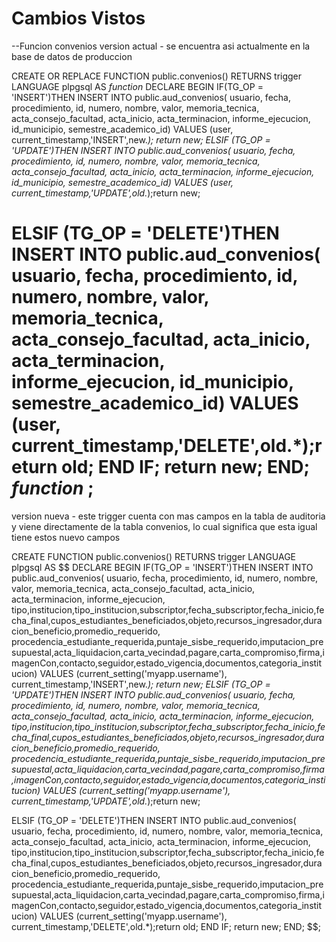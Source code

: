 # Cambios Vistos

--Funcion convenios
version actual - se encuentra asi actualmente en la base de datos de produccion

CREATE OR REPLACE FUNCTION public.convenios()
 RETURNS trigger
 LANGUAGE plpgsql
AS $function$
DECLARE
BEGIN
  IF(TG_OP = 'INSERT')THEN
  INSERT INTO public.aud_convenios(
	usuario, fecha, procedimiento, id, numero, nombre, valor, memoria_tecnica, acta_consejo_facultad, acta_inicio, acta_terminacion, 
	informe_ejecucion, id_municipio, semestre_academico_id)
	VALUES (user, current_timestamp,'INSERT',new.*); return new;
ELSIF (TG_OP = 'UPDATE')THEN
   INSERT INTO public.aud_convenios(
	usuario, fecha, procedimiento, id, numero, nombre, valor, memoria_tecnica, acta_consejo_facultad, acta_inicio, acta_terminacion, informe_ejecucion, id_municipio, semestre_academico_id)
	VALUES (user, current_timestamp,'UPDATE',old.*);return new;

ELSIF (TG_OP = 'DELETE')THEN
   INSERT INTO public.aud_convenios(
	usuario, fecha, procedimiento, id, numero, nombre, valor, memoria_tecnica, acta_consejo_facultad, acta_inicio, acta_terminacion, informe_ejecucion, id_municipio, semestre_academico_id)
	VALUES (user, current_timestamp,'DELETE',old.*);return old;
END IF;
return new;
END;
$function$
;
=================================================================
version nueva - este trigger cuenta con mas campos en la tabla de auditoria y viene directamente de la tabla convenios, lo cual significa que esta igual tiene estos nuevo campos

CREATE FUNCTION public.convenios() RETURNS trigger
    LANGUAGE plpgsql
    AS $$
DECLARE
BEGIN
  IF(TG_OP = 'INSERT')THEN
  INSERT INTO public.aud_convenios(
	usuario, fecha, procedimiento, id, numero, nombre, valor, memoria_tecnica, acta_consejo_facultad, acta_inicio, acta_terminacion, informe_ejecucion,
	tipo,institucion,tipo_institucion,subscriptor,fecha_subscriptor,fecha_inicio,fecha_final,cupos_estudiantes_beneficiados,objeto,recursos_ingresador,duracion_beneficio,promedio_requerido,
	procedencia_estudiante_requerida,puntaje_sisbe_requerido,imputacion_presupuestal,acta_liquidacion,carta_vecindad,pagare,carta_compromiso,firma,imagenCon,contacto,seguidor,estado_vigencia,documentos,categoria_institucion)
	VALUES (current_setting('myapp.username'), current_timestamp,'INSERT',new.*); return new;
ELSIF (TG_OP = 'UPDATE')THEN
   INSERT INTO public.aud_convenios(
	usuario, fecha, procedimiento, id, numero, nombre, valor, memoria_tecnica, acta_consejo_facultad, acta_inicio, acta_terminacion, informe_ejecucion,
	tipo,institucion,tipo_institucion,subscriptor,fecha_subscriptor,fecha_inicio,fecha_final,cupos_estudiantes_beneficiados,objeto,recursos_ingresador,duracion_beneficio,promedio_requerido,
	procedencia_estudiante_requerida,puntaje_sisbe_requerido,imputacion_presupuestal,acta_liquidacion,carta_vecindad,pagare,carta_compromiso,firma,imagenCon,contacto,seguidor,estado_vigencia,documentos,categoria_institucion)
	VALUES (current_setting('myapp.username'), current_timestamp,'UPDATE',old.*);return new;

ELSIF (TG_OP = 'DELETE')THEN
   INSERT INTO public.aud_convenios(
	usuario, fecha, procedimiento, id, numero, nombre, valor, memoria_tecnica, acta_consejo_facultad, acta_inicio, acta_terminacion, informe_ejecucion,
	tipo,institucion,tipo_institucion,subscriptor,fecha_subscriptor,fecha_inicio,fecha_final,cupos_estudiantes_beneficiados,objeto,recursos_ingresador,duracion_beneficio,promedio_requerido,
	procedencia_estudiante_requerida,puntaje_sisbe_requerido,imputacion_presupuestal,acta_liquidacion,carta_vecindad,pagare,carta_compromiso,firma,imagenCon,contacto,seguidor,estado_vigencia,documentos,categoria_institucion)
	VALUES (current_setting('myapp.username'), current_timestamp,'DELETE',old.*);return old;
END IF;
return new;
END;
$$;

